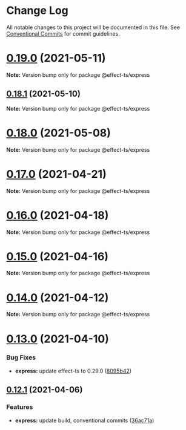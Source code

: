 # Change Log

All notable changes to this project will be documented in this file.
See [Conventional Commits](https://conventionalcommits.org) for commit guidelines.

# [0.19.0](https://github.com/Effect-TS/express/compare/@effect-ts/express@0.18.1...@effect-ts/express@0.19.0) (2021-05-11)

**Note:** Version bump only for package @effect-ts/express





## [0.18.1](https://github.com/Effect-TS/express/compare/@effect-ts/express@0.18.0...@effect-ts/express@0.18.1) (2021-05-10)

**Note:** Version bump only for package @effect-ts/express





# [0.18.0](https://github.com/Effect-TS/express/compare/@effect-ts/express@0.17.0...@effect-ts/express@0.18.0) (2021-05-08)

**Note:** Version bump only for package @effect-ts/express





# [0.17.0](https://github.com/Effect-TS/express/compare/@effect-ts/express@0.16.0...@effect-ts/express@0.17.0) (2021-04-21)

**Note:** Version bump only for package @effect-ts/express





# [0.16.0](https://github.com/Effect-TS/express/compare/@effect-ts/express@0.15.0...@effect-ts/express@0.16.0) (2021-04-18)

**Note:** Version bump only for package @effect-ts/express





# [0.15.0](https://github.com/Effect-TS/express/compare/@effect-ts/express@0.14.0...@effect-ts/express@0.15.0) (2021-04-16)

**Note:** Version bump only for package @effect-ts/express





# [0.14.0](https://github.com/Effect-TS/express/compare/@effect-ts/express@0.13.0...@effect-ts/express@0.14.0) (2021-04-12)

**Note:** Version bump only for package @effect-ts/express





# [0.13.0](https://github.com/Effect-TS/express/compare/@effect-ts/express@0.12.1...@effect-ts/express@0.13.0) (2021-04-10)


### Bug Fixes

* **express:** update effect-ts to 0.29.0 ([8095b42](https://github.com/Effect-TS/express/commit/8095b42855756833219509845a080bcf45a08ed0))





## [0.12.1](https://github.com/Effect-TS/express/compare/@effect-ts/express@0.12.0...@effect-ts/express@0.12.1) (2021-04-06)


### Features

* **express:** update build, conventional commits ([36ac71a](https://github.com/Effect-TS/express/commit/36ac71a41ec598d15189abc0075c2176ac5ba5a4))
